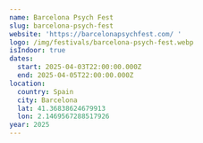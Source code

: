 ```yaml
---
name: Barcelona Psych Fest
slug: barcelona-psych-fest
website: 'https://barcelonapsychfest.com/ '
logo: /img/festivals/barcelona-psych-fest.webp
isIndoor: true
dates:
  start: 2025-04-03T22:00:00.000Z
  end: 2025-04-05T22:00:00.000Z
location:
  country: Spain
  city: Barcelona
  lat: 41.36838624679913
  lon: 2.1469567288517926
year: 2025
---
```


